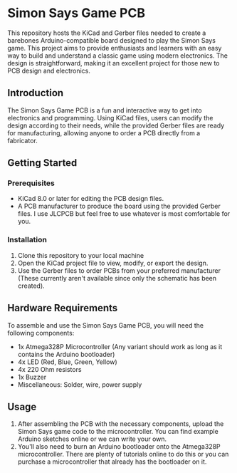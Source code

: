 # Simon Says Game PCB

This repository hosts the KiCad and Gerber files needed to create a barebones Arduino-compatible board designed to play the Simon Says game. This project aims to provide enthusiasts and learners with an easy way to build and understand a classic game using modern electronics. The design is straightforward, making it an excellent project for those new to PCB design and electronics.

## Introduction

The Simon Says Game PCB is a fun and interactive way to get into electronics and programming. Using KiCad files, users can modify the design according to their needs, while the provided Gerber files are ready for manufacturing, allowing anyone to order a PCB directly from a fabricator.

## Getting Started

### Prerequisites

- KiCad 8.0 or later for editing the PCB design files.
- A PCB manufacturer to produce the board using the provided Gerber files. I use JLCPCB but feel free to use whatever is most comfortable for you.

### Installation

1. Clone this repository to your local machine
2. Open the KiCad project file to view, modify, or export the design.
3. Use the Gerber files to order PCBs from your preferred manufacturer (These currently aren't available since only the schematic has been created). 

## Hardware Requirements

To assemble and use the Simon Says Game PCB, you will need the following components:

- 1x Atmega328P Microcontroller (Any variant should work as long as it contains the Arduino bootloader)
- 4x LED (Red, Blue, Green, Yellow)
- 4x 220 Ohm resistors
- 1x Buzzer
- Miscellaneous: Solder, wire, power supply

## Usage

1. After assembling the PCB with the necessary components, upload the Simon Says game code to the microcontroller. You can find example Arduino sketches online or we can write your own. 
2. You'll also need to burn an Arduino bootloader onto the Atmega328P microcontroller. There are plenty of tutorials online to do this or you can purchase a microcontroller that already has the bootloader on it. 

